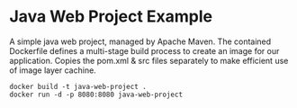 # Java Web Project Example

A simple java web project, managed by Apache Maven. The contained Dockerfile defines a multi-stage build process to create an image for our application. Copies the pom.xml & src files separately to make efficient use of image layer cachine.

```docker
docker build -t java-web-project .
docker run -d -p 8080:8080 java-web-project
```